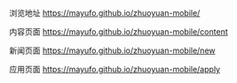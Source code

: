 浏览地址
https://mayufo.github.io/zhuoyuan-mobile/

内容页面
https://mayufo.github.io/zhuoyuan-mobile/content

新闻页面
https://mayufo.github.io/zhuoyuan-mobile/new

应用页面
https://mayufo.github.io/zhuoyuan-mobile/apply